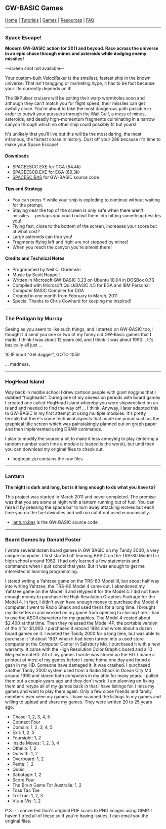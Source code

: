 ## GW-BASIC Games

[Home](https://gw-basic.com) | [Tutorials](Tutorials.md) | [Games](Games.md) | [Resources](Resources.md) | [FAQ](FAQ.md)

---

### Space Escape!

**Modern GW-BASIC action for 2011 and beyond. Race across the universe in an epic chase through mines and asteroids while dodging enemy missiles!**

--screen shot not available--

Your custom-built VelociRaker is the smallest, fastest ship in the known universe. That isn't bragging or marketing hype, it has to be fact because your life currently depends on it!

The BitPulser cruisers will be exiting their warp wormholes soon and although they can't match you for flight speed, their missiles can get awfully close. You're about to take the most dangerous path possible in order to outwit your pursuers through the Wail Gulf, a mess of mines, asteroids, and deadly high-momentum fragments culminating in a narrow canyon through which no other ship could possibly fit but yours!

It's unlikely that you'll live but this will be the most daring, the most infamous, the fastest chase in history. Dust off your 286 because it's time to make your Space Escape!

#### Downloads

- SPACEESCC.EXE for CGA (54.4k)
- SPACEESCD.EXE for EGA (69.3k)
- [SPACESC.BAS](https://gw-basic.com/spaceesc.bas) for GW-BASIC source code

#### Tips and Strategy

- You can press Y while your ship is exploding to continue without waiting for the prompt.
- Staying near the top of the screen is only safe when there aren't missiles ... perhaps you could outwit them into hitting something besides you!
- Flying fast, close to the bottom of the screen, increases your score but at what cost?
- Large asteroids can trap you!
- Fragments flying left and right are not stopped by mines!
- When you reach the canyon you're almost there!

#### Credits and Technical Notes

- Programmed by Neil C. Obremski
- Music by Scott Happell
- Written in Microsoft GW-BASIC 3.23 on Ubuntu 10.04 in DOSBox 0.73
- Compiled with Microsoft QuickBASIC 4.5 for EGA and IBM Personal Computer BASIC Compiler for CGA
- Created in one month from February to March, 2011
- Special Thanks to Chris Cowherd for keeping me inspired!

---

### The Podigan by Murray

Seeing as you seem to like such things, and I started on GW-BASIC too, I thought I'd send you one or two of my funny old GW-Basic games that I made.  I think I was about 12 years old, and I think it was about 1990...  It's basically all just ...

10 IF input "Get dagger", GOTO 1050

... madness.

---

### HogHead Island

Way back in middle school I drew cartoon people with giant noggins that I dubbed "hogheads". During one of my obsession periods with board games I created one called HogHead Island whereby you were shipwrecked on an island and needed to find the way off ... I think. Anyway, I later adapted this to GW-BASIC in my first attempt at using multiple modules. It's pretty terrible but there's some technical aspects that made me proud such as the graphical title screen which was painstakingly planned out on graph paper and then implemented using DRAW commands.

I plan to modify the source a bit to make it less annoying to play (entering a random number each time a module is loaded is the worst), but until then you can download my original files to check out.

- hoghead.zip contains the raw files

---

### Lanturn

**The night is dark and long, but is it long enough to do what you have to?**

This project was started in March 2011 and never completed. The premise was that you are alone at night with a lantern running out of fuel. You can raise it by pressing the space bar to turn away attacking wolves but each time you do the fuel dwindles and will run out if not used economically.

- [lanturn.bas](https://gw-basic.com/lanturn.bas) is the GW-BASIC source code

---

### Board Games by Donald Foster

I wrote several dozen board games in GW BASIC on my Tandy 2000, a very unique computer. I first started off learning BASIC on the TRS-80 Model I in high school around 1982. I had only learned a few statements and commands when I quit school that year. But it was enough to get me interested in learning programming.

I stated writing a Yahtzee game on the TRS-80 Model III, but about half way into writing Yahtzee, the TRS-80 Model 4 came out. I abandoned my Yahtzee game on the Model III and retyped it for the Model 4. I did not have enough money to purchase the High Resolution Graphics Package for the Model 4. In fact, I didn't even have enough money to purchase the Model 4 computer. I went to Radio Shack and used theirs for a long time. I brought my diskettes in and worked on my game from opening to closing time. I had to use the ASCII characters for my graphics. The Model 4 costed about $2,400 at that time. Then they released the Model 4P, the portable version of the 4 for $1,900. I purchased it around 1984 and wrote about a dozen board games on it. I wanted the Tandy 2000 for a long time, but was able to purchase it 'til about 1987 when it had been turned into a used store computer at the Computer Center in Salisbury Md. I purchased it with a new warranty. It came with the High Resolution Color Graphic board and a 10 Meg external HD. All of my games I wrote was stored on the HD. I made a printout of most of my games before I came home one day and found a gash in my HD. Someone have damaged it. It was crashed. I purchased another Tandy 2000 system used from a Radio Shack in Ocean City Md around 1990 and stored both computers in my attic for many years. I pulled them out a couple years ago and they don't work. I am planning on fixing them and retype all of my games back in that I have listings for. I miss my games and want to play them again. Only a few close friends and family members ever seen my games. I have scanned the listings to my games and willing to upload and share my games. They were written 20 to 25 years ago.

- Chase: 1, 2, 3, 4, 5 
- Connect Four
- Domain: 1, 2, 3, 4, 5 
- Exit: 1, 2, 3 
- Foursight: 1, 2 
- Inside Moves: 1, 2, 3, 4 
- Othello: 1, 2 
- Outwith: 1, 2 
- Overboard: 1, 2 
- Pente: 1, 2 
- Qubic
- Sabotage: 1, 2 
- Score Four
- The Brain Game For Australia: 1, 2 
- Toss Tac Toe
- Tri-Trac: 1, 2, 3 
- Vis-a-Vis: 1, 2 

P.S. - I converted Don's original PDF scans to PNG images using GIMP. I haven't tried all of these so if you're having issues, I can email you the original files.
